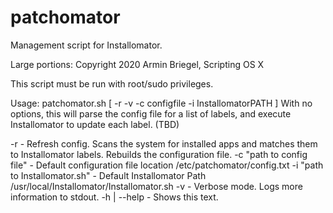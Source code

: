 # patchomator
Management script for Installomator.

Large portions:
Copyright 2020 Armin Briegel, Scripting OS X

This script must be run with root/sudo privileges.

Usage:
patchomator.sh [ -r -v  -c configfile  -i InstallomatorPATH ]
With no options, this will parse the config file for a list of labels, and execute Installomator to update each label. (TBD)
  
-r - Refresh config. Scans the system for installed apps and matches them to Installomator labels. Rebuilds the configuration file.
-c "path to config file" - Default configuration file location /etc/patchomator/config.txt
-i "path to Installomator.sh" - Default Installomator Path /usr/local/Installomator/Installomator.sh
-v - Verbose mode. Logs more information to stdout.
-h | --help - Shows this text.
